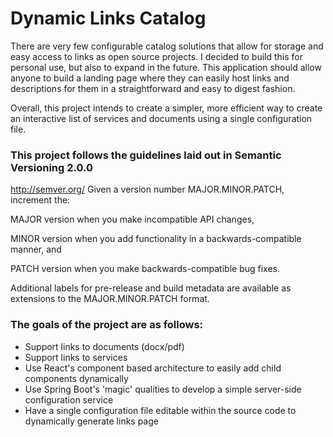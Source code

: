 # Dynamic Links Catalog

There are very few configurable catalog solutions that allow for storage and easy access to links as open source projects. I decided to build this for personal use, but also to expand in the future. This application should allow anyone to build a landing page where they can easily host links and descriptions for them in a straightforward and easy to digest fashion.

Overall, this project intends to create a simpler, more efficient way to create an interactive list of services and documents using a single configuration file.

### This project follows the guidelines laid out in Semantic Versioning 2.0.0
http://semver.org/
Given a version number MAJOR.MINOR.PATCH, increment the:

MAJOR version when you make incompatible API changes,

MINOR version when you add functionality in a backwards-compatible manner, and

PATCH version when you make backwards-compatible bug fixes.

Additional labels for pre-release and build metadata are available as extensions to the MAJOR.MINOR.PATCH format.

### The goals of the project are as follows:
- Support links to documents (docx/pdf)
- Support links to services
- Use React's component based architecture to easily add child components dynamically
- Use Spring Boot's 'magic' qualities to develop a simple server-side configuration service
- Have a single configuration file editable within the source code to dynamically generate links page